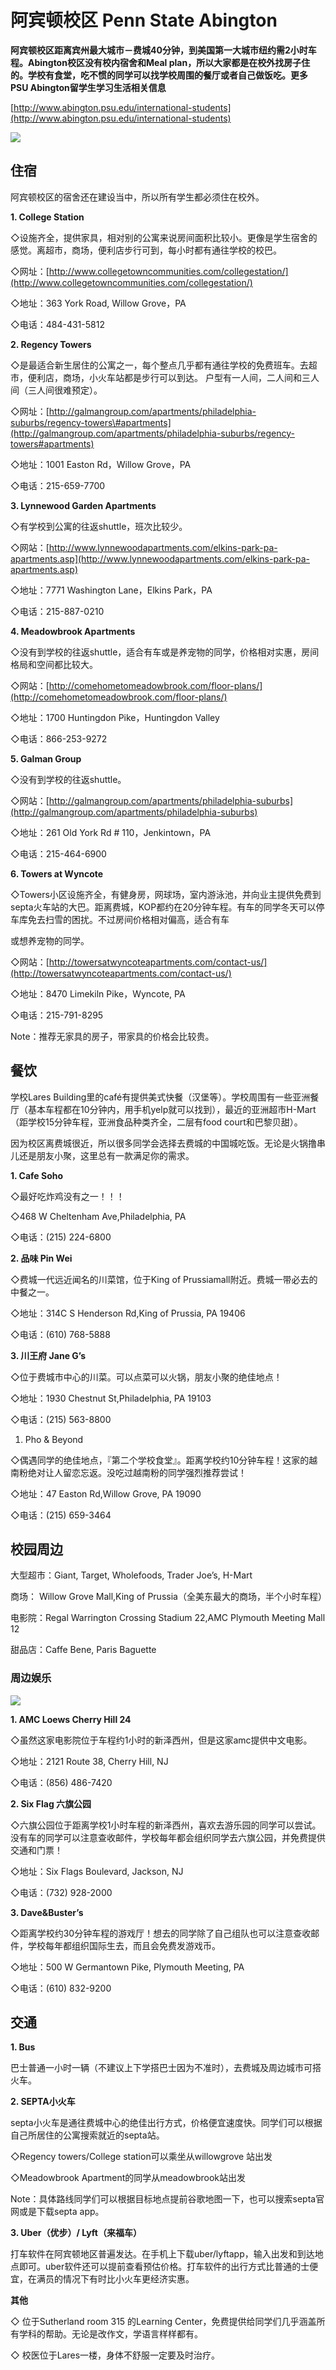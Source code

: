 # 阿宾顿校区 Penn State Abington

**阿宾顿校区距离宾州最大城市－费城40分钟，到美国第一大城市纽约需2小时车程。Abington校区没有校内宿舍和Meal plan，所以大家都是在校外找房子住的。学校有食堂，吃不惯的同学可以找学校周围的餐厅或者自己做饭吃。更多PSU Abington留学生学习生活相关信息**

[http://www.abington.psu.edu/international-students](http://www.abington.psu.edu/international-students)

![](../.gitbook/assets/image%20%28101%29.png)

## 住宿

阿宾顿校区的宿舍还在建设当中，所以所有学生都必须住在校外。

**1. College Station**

◇设施齐全，提供家具，相对别的公寓来说房间面积比较小。更像是学生宿舍的感觉。离超市，商场，便利店步行可到，每小时都有通往学校的校巴。

◇网址：[http://www.collegetowncommunities.com/collegestation/](http://www.collegetowncommunities.com/collegestation/)

◇地址：363 York Road, Willow Grove，PA

◇电话：484-431-5812

**2. Regency Towers**

◇是最适合新生居住的公寓之一，每个整点几乎都有通往学校的免费班车。去超市，便利店，商场，小火车站都是步行可以到达。 户型有一人间，二人间和三人间（三人间很难预定）。

◇网址：[http://galmangroup.com/apartments/philadelphia-suburbs/regency-towers\#apartments](http://galmangroup.com/apartments/philadelphia-suburbs/regency-towers#apartments)

◇地址：1001 Easton Rd，Willow Grove，PA

◇电话：215-659-7700

**3. Lynnewood Garden Apartments**

◇有学校到公寓的往返shuttle，班次比较少。

◇网站：[http://www.lynnewoodapartments.com/elkins-park-pa-apartments.asp](http://www.lynnewoodapartments.com/elkins-park-pa-apartments.asp)

◇地址：7771 Washington Lane，Elkins Park，PA

◇电话：215-887-0210

**4. Meadowbrook Apartments**

◇没有到学校的往返shuttle，适合有车或是养宠物的同学，价格相对实惠，房间格局和空间都比较大。

◇网站：[http://comehometomeadowbrook.com/floor-plans/](http://comehometomeadowbrook.com/floor-plans/)

◇地址：1700 Huntingdon Pike，Huntingdon Valley

◇电话：866-253-9272

**5. Galman Group**

◇没有到学校的往返shuttle。

◇网站：[http://galmangroup.com/apartments/philadelphia-suburbs](http://galmangroup.com/apartments/philadelphia-suburbs)

◇地址：261 Old York Rd \# 110，Jenkintown，PA

◇电话：215-464-6900

**6. Towers at Wyncote**

◇Towers小区设施齐全，有健身房，网球场，室内游泳池，并向业主提供免费到septa火车站的大巴。距离费城，KOP都约在20分钟车程。有车的同学冬天可以停车库免去扫雪的困扰。不过房间价格相对偏高，适合有车

或想养宠物的同学。

◇网站：[http://towersatwyncoteapartments.com/contact-us/](http://towersatwyncoteapartments.com/contact-us/)

◇地址：8470 Limekiln Pike，Wyncote, PA

◇电话：215-791-8295

Note：推荐无家具的房子，带家具的价格会比较贵。

## 餐饮

学校Lares Building里的café有提供美式快餐（汉堡等）。学校周围有一些亚洲餐厅（基本车程都在10分钟内，用手机yelp就可以找到），最近的亚洲超市H-Mart（距学校15分钟车程，亚洲食品种类齐全，二层有food court和巴黎贝甜）。

因为校区离费城很近，所以很多同学会选择去费城的中国城吃饭。无论是火锅撸串儿还是朋友小聚，这里总有一款满足你的需求。

**1. Cafe Soho**

◇最好吃炸鸡没有之一！！！

◇468 W Cheltenham Ave,Philadelphia, PA

◇电话：\(215\) 224-6800

**2. 品味 Pin Wei**

◇费城一代远近闻名的川菜馆，位于King of Prussiamall附近。费城一带必去的中餐之一。

◇地址：314C S Henderson Rd,King of Prussia, PA 19406

◇电话：\(610\) 768-5888

**3. 川王府 Jane G’s**

◇位于费城市中心的川菜。可以点菜可以火锅，朋友小聚的绝佳地点！

◇地址：1930 Chestnut St,Philadelphia, PA 19103

◇电话：\(215\) 563-8800

1. Pho & Beyond

◇偶遇同学的绝佳地点，『第二个学校食堂』。距离学校约10分钟车程！这家的越南粉绝对让人留恋忘返。没吃过越南粉的同学强烈推荐尝试！

◇地址：47 Easton Rd,Willow Grove, PA 19090

◇电话：\(215\) 659-3464

## 校园周边

大型超市：Giant, Target, Wholefoods, Trader Joe’s, H-Mart

商场： Willow Grove Mall,King of Prussia（全美东最大的商场，半个小时车程）

电影院：Regal Warrington Crossing Stadium 22,AMC Plymouth Meeting Mall 12

甜品店：Caffe Bene, Paris Baguette

### 周边娱乐

![](../.gitbook/assets/image%20%282%29.png)

**1. AMC Loews Cherry Hill 24**

◇虽然这家电影院位于车程约1小时的新泽西州，但是这家amc提供中文电影。

◇地址：2121 Route 38, Cherry Hill, NJ

◇电话：\(856\) 486-7420

**2. Six Flag 六旗公园**

◇六旗公园位于距离学校1小时车程的新泽西州，喜欢去游乐园的同学可以尝试。没有车的同学可以注意查收邮件，学校每年都会组织同学去六旗公园，并免费提供交通和门票！

◇地址：Six Flags Boulevard, Jackson, NJ

◇电话：\(732\) 928-2000

**3. Dave&Buster’s**

◇距离学校约30分钟车程的游戏厅！想去的同学除了自己组队也可以注意查收邮件，学校每年都组织国际生去，而且会免费发游戏币。

◇地址：500 W Germantown Pike, Plymouth Meeting, PA

◇电话：\(610\) 832-9200

## 交通

**1. Bus**

巴士普通一小时一辆（不建议上下学搭巴士因为不准时），去费城及周边城市可搭火车。

**2. SEPTA小火车**

septa小火车是通往费城中心的绝佳出行方式，价格便宜速度快。同学们可以根据自己所居住的公寓搜索就近的septa站。

◇Regency towers/College station可以乘坐从willowgrove 站出发

◇Meadowbrook Apartment的同学从meadowbrook站出发

Note：具体路线同学们可以根据目标地点提前谷歌地图一下，也可以搜索septa官网或是下载septa app。

**3. Uber（优步）/ Lyft（来福车）**

打车软件在阿宾顿地区普遍发达。在手机上下载uber/lyftapp，输入出发和到达地点即可。uber软件还可以提前查看预估价格。打车软件的出行方式比普通的士便宜，在满员的情况下有时比小火车更经济实惠。

**其他**

◇ 位于Sutherland room 315 的Learning Center，免费提供给同学们几乎涵盖所有学科的帮助。无论是改作文，学语言样样都有。

◇ 校医位于Lares一楼，身体不舒服一定要及时治疗。

